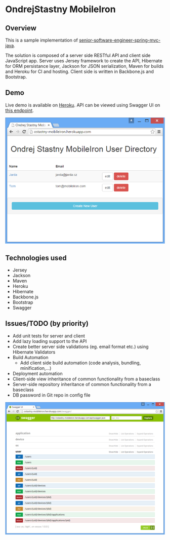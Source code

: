# OndrejStastny MobileIron 

## Overview
This is a sample implementation of [senior-software-engineer-spring-mvc-java](https://github.com/ostastny/hiring/blob/master/senior-software-engineer-spring-mvc-java.md).

The solution is composed of a server side RESTful API and client side JavaScript app.
Server uses Jersey framework to create the API, Hibernate for ORM persistance layer, Jackson for JSON serialization, Maven for builds and Heroku for CI and hosting.
Client side is written in Backbone.js and Bootstrap.

## Demo
Live demo is available on [Heroku](http://ostastny-mobileiron.herokuapp.com).
API can be viewed using Swagger UI on [this endpoint](http://ostastny-mobileiron.herokuapp.com/swagger).

![Application ScreenShot](/screen01.png?raw=true)

## Technologies used
* Jersey
* Jackson
* Maven
* Heroku
* Hibernate
* Backbone.js
* Bootstrap
* Swagger

## Issues/TODO (by priority)
* Add unit tests for server and client
* Add lazy loading support to the API
* Create better server side validations (eg. email format etc.) using Hibernate Validators
* Build Automation
	* Add client side build automation (code analysis, bundling, minification,...)
* Deployment automation
* Client-side view inheritance of common functionality from a baseclass
* Server-side repository inheritance of common functionality from a baseclass
* DB password in Git repo in config file


![Swagger UI Screenshot](/screen02.png?raw=true)